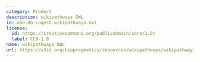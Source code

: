 ```yaml
---
category: Product
description: wikipathways OWL
id: obo-db-ingest.wikipathways.owl
license:
  id: https://creativecommons.org/publicdomain/zero/1.0/
  label: CC0-1.0
name: wikipathways OWL
url: https://w3id.org/biopragmatics/resources/wikipathways/wikipathways.owl
---
```

